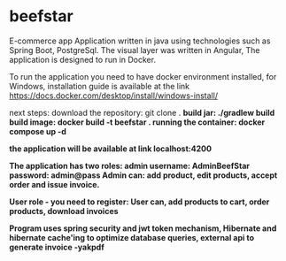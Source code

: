 # beefstar
E-commerce app 
Application written in java using technologies such as Spring Boot, PostgreSql. The visual layer was written in Angular, The application is designed to run in Docker. 

To run the application you need to have docker environment installed, for Windows, installation guide is available at the link https://docs.docker.com/desktop/install/windows-install/ 

next steps: 
download the repository: git clone <link>.
<b>
build jar: ./gradlew build
<b>
build image: docker build -t beefstar .
<b>
running the container: docker compose up -d

the application will be available at link localhost:4200

The application has two roles: admin 
username: AdminBeefStar
password: admin@pass
Admin can: add product, edit products, accept order and issue invoice.

User role - you need to register:
User can, add products to cart, order products, download invoices 

Program uses spring security and jwt token mechanism, Hibernate and hibernate cache'ing to optimize database queries, external api to generate invoice -yakpdf
